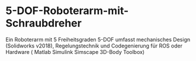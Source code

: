 # 5-DOF-Roboterarm-mit-Schraubdreher
Ein Roboterarm mit 5 Freiheitsgraden 5-DOF umfasst mechanisches Design (Solidworks v2018), Regelungstechnik und Codegenierung für ROS oder Hardware ( Matlab Simulink Simscape 3D-Body Toolbox)
